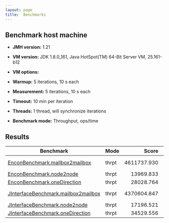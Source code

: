 ```yaml
---
layout: page
title:  Benchmarks
---
```


## Benchmark host machine

* **JMH version:** 1.21

* **VM version:** JDK 1.8.0_161, Java HotSpot(TM) 64-Bit Server VM, 25.161-b12

* **VM options:** <none>

* **Warmup:** 5 iterations, 10 s each

* **Measurement:** 5 iterations, 10 s each

* **Timeout:** 10 min per iteration

* **Threads:** 1 thread, will synchronize iterations

* **Benchmark mode:** Throughput, ops/time

## Results

| Benchmark                                                                                                                                                                         | Mode  | Score       | Error       | Units |
|-----------------------------------------------------------------------------------------------------------------------------------------------------------------------------------|-------|------------:|------------:|-------|
| [EnconBenchmark.mailbox2mailbox](https://github.com/appulse-projects/encon-java/blob/master/benchmark/src/main/java/io/appulse/encon/benchmark/EnconBenchmark.java#L103)          | thrpt | 4611737.930 | ± 54595.578 | ops/s |
| [EnconBenchmark.node2node](https://github.com/appulse-projects/encon-java/blob/master/benchmark/src/main/java/io/appulse/encon/benchmark/EnconBenchmark.java#L177)                | thrpt |   13969.833 |   ± 164.199 | ops/s |
| [EnconBenchmark.oneDirection](https://github.com/appulse-projects/encon-java/blob/master/benchmark/src/main/java/io/appulse/encon/benchmark/EnconBenchmark.java#L167)             | thrpt |   28028.764 |   ± 262.720 | ops/s |
| [JInterfaceBenchmark.mailbox2mailbox](https://github.com/appulse-projects/encon-java/blob/master/benchmark/src/main/java/io/appulse/encon/benchmark/JInterfaceBenchmark.java#L99) | thrpt | 4370604.847 | ± 15769.278 | ops/s |
| [JInterfaceBenchmark.node2node](https://github.com/appulse-projects/encon-java/blob/master/benchmark/src/main/java/io/appulse/encon/benchmark/JInterfaceBenchmark.java#L175)      | thrpt |   17196.521 |   ± 113.159 | ops/s |
| [JInterfaceBenchmark.oneDirection](https://github.com/appulse-projects/encon-java/blob/master/benchmark/src/main/java/io/appulse/encon/benchmark/JInterfaceBenchmark.java#L165)   | thrpt |   34529.556 |   ± 207.977 | ops/s |
